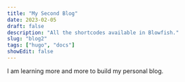 ```yaml
---
title: "My Second Blog"
date: 2023-02-05
draft: false
description: "All the shortcodes available in Blowfish."
slug: "blog2"
tags: ["hugo", "docs"]
showEdit: false
---
```




I am learning more and more to build my personal blog.
